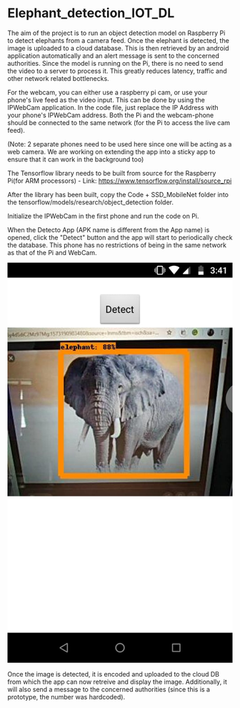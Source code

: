 # Elephant_detection_IOT_DL

The aim of the project is to run an object detection model on Raspberry Pi to detect elephants from a camera feed. Once the elephant is detected, the image is uploaded to a cloud database. This is then retrieved by an android application automatically and an alert message is sent to the concerned authorities. Since the model is running on the Pi, there is no need to send the video to a server to process it. This greatly reduces latency, traffic and other network related bottlenecks.

For the webcam, you can either use a raspberry pi cam, or use your phone's live feed as the video input. This can be done by using the IPWebCam application. In the code file, just replace the IP Address with your phone's IPWebCam address. Both the Pi and the webcam-phone should be connected to the same network (for the Pi to access the live cam feed). 

(Note: 2 separate phones need to be used here since one will be acting as a web camera. We are working on extending the app into a sticky app to ensure that it can work in the background too)

The Tensorflow library needs to be built from source for the Raspberry Pi(for ARM processors) - Link: https://www.tensorflow.org/install/source_rpi

After the library has been built, copy the Code + SSD_MobileNet folder into the tensorflow/models/research/object_detection folder.

Initialize the IPWebCam in the first phone and run the code on Pi.

When the Detecto App (APK name is different from the App name) is opened, click the "Detect" button and the app will start to periodically check the database. This phone has no restrictions of being in the same network as that of the Pi and WebCam.
<p>
  <img src="Doc/demo.jpeg">
  </p>

Once the image is detected, it is encoded and uploaded to the cloud DB from which the app can now retreive and display the image. Additionally, it will also send a message to the concerned authorities (since this is a prototype, the number was hardcoded).
